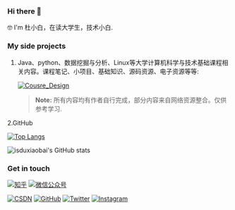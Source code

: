  ### Hi there 👋
 
 🤓 I'm 杜小白，在读大学生，技术小白.



### My side projects

1. Java、python、数据挖掘与分析、Linux等大学计算机科学与技术基础课程相关内容。课程笔记、小项目、基础知识、源码资源、电子资源等等:

    [![Cousre_Design](https://github-readme-stats.vercel.app/api/pin?username=isduxiaobai&repo=Cousre_Design&theme=radical)](https://github.com/isduxiaobai/Cousre_Design)

    > **Note:** 所有内容均有作者自行完成，部分内容来自网络资源整合。仅供参考学习.


2.GitHub

[![Top Langs](https://github-readme-stats.vercel.app/api/top-langs/?username=isduxiaobai&layout=compact)](https://github.com/isduxiaobai)

   ![isduxiaobai's GitHub stats](https://github-readme-stats.vercel.app/api?username=isduxiaobai&show_icons=true&theme=tokyonight)


### Get in touch
[![知乎](https://img.shields.io/badge/知乎-white?logo=zhihu)](https://www.zhihu.com/people/du-xiao-bai-62-79)
[![微信公众号](https://img.shields.io/badge/微信公众号-white?logo=wechat)](https://s1.ax1x.com/2022/12/02/zDPhAs.jpg)


[![CSDN](https://img.shields.io/badge/CSDN-orange)](https://blog.csdn.net/qq_43412080?spm=1010.2135.3001.5421)
[![GitHub](https://img.shields.io/badge/GitHub-grey?logo=github)](https://github.com/isduxiaobai)
[![Twitter](https://img.shields.io/badge/Twitter-white?logo=twitter)](https://twitter.com/duxiaobai5/)
[![Instagram](https://img.shields.io/badge/Instagram-white?logo=instagram)](https://www.instagram.com/duxiaobai1215/)
